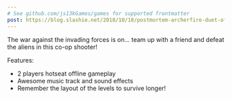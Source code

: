 ```yaml
---
# See github.com/js13kGames/games for supported frontmatter
post: https://blog.slashie.net/2018/10/18/postmortem-archerfire-duet-of-aces-js13k-2018/
---
```

The war against the invading forces is on... team up with a friend and defeat the aliens in this co-op shooter!

Features:
- 2 players hotseat offline gameplay
- Awesome music track and sound effects
- Remember the layout of the levels to survive longer!